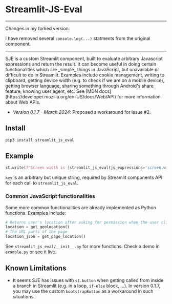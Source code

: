 # Streamlit-JS-Eval

<hr>
Changes in my forked version:

I have removed several ```console.log(...)``` statments from the original component.
<hr>
SJE is a custom Streamlit component, built to evaluate arbitrary Javascript expressions and return the result. It can become useful in doing certain functionalities which are _simple_ things in JavaScript, but unavailable or difficult to do in Streamlit. Examples include cookie management, writing to clipboard, getting device width (e.g. to check if we are on a mobile device), getting browser language, sharing something through Android's share feature, knowing user agent, etc. See [MDN docs](https://developer.mozilla.org/en-US/docs/Web/API) for more information about Web APIs. 

- _Version 0.1.7 - March 2024_: Proposed a workaround for issue #2.


## Install

```python
pip3 install streamlit_js_eval
```

## Example

```python
st.write(f"Screen width is {streamlit_js_eval(js_expressions='screen.width', key = 'SCR')}")
```
`key` is an arbitrary but unique string, required by Streamlit components API for each call to `streamlit_js_eval`.

### Common JavaScript functionalities

Some more common functionalities are already implemented as Python functions. Examples include:

```python
# Returns user's location after asking for permission when the user clicks the generated link with the given text
location = get_geolocation()
# The URL parts of the page
location_json = get_page_location()
```

See `streamlit_js_eval/__init__.py` for more functions. Check a demo in `example.py` or [see it live](https://aghasemi-streamlit-js-eval-example-yleu91.streamlitapp.com/).

## Known Limitations

- It seems SJE has issues with `st.button` when getting called from inside a branch in Streamlit (e.g. in a loop, `if-else` block, ...). In version 0.1.7, you may use the custom `bootstrapButton` as a workaround in such situations.

